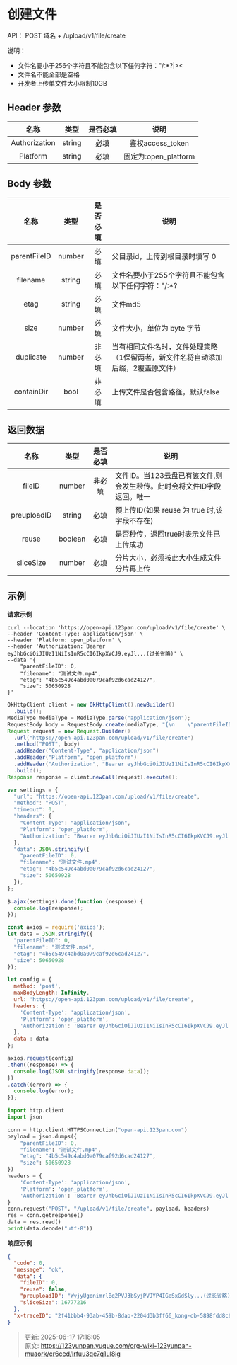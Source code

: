 # 创建文件

API： POST   域名 + /upload/v1/file/create

说明：

+ 文件名要小于256个字符且不能包含以下任何字符："\/:*?|><
+ 文件名不能全部是空格
+ 开发者上传单文件大小限制10GB

## Header 参数
| **名称** | **类型** | **是否必填** | **说明** |
| :---: | :---: | :---: | :---: |
| Authorization | string | <font style="color:#000000;">必填</font> | 鉴权access_token |
| Platform | string | 必填 | 固定为:open_platform |


## Body 参数
| **名称** | **类型** | **是否必填** | **说明** |
| :---: | :---: | :---: | --- |
| parentFileID | number | 必填 | 父目录id，上传到根目录时填写 0 |
| filename | string | 必填 | 文件名要小于255个字符且不能包含以下任何字符："\/:*?|><。（注：不能重名）<br/>containDir 为 true 时，传入路径+文件名，例如：/你好/123/测试文件.mp4 |
| etag | string | 必填 | 文件md5 |
| size | number | 必填 | 文件大小，单位为 byte 字节 |
| duplicate | number | 非必填 | 当有相同文件名时，文件处理策略（1保留两者，新文件名将自动添加后缀，2覆盖原文件） |
| containDir | bool | 非必填 | 上传文件是否包含路径，默认false |


## 返回数据 
| **名称** | **类型** | **是否必填** | **说明** |
| :---: | :---: | :---: | --- |
| fileID | number | 非必填 | 文件ID。当123云盘已有该文件,则会发生秒传。此时会将文件ID字段返回。唯一 |
| preuploadID | string | 必填 | 预上传ID(如果 reuse 为 true 时,该字段不存在) |
| reuse | boolean | 必填 | 是否秒传，返回true时表示文件已上传成功 |
| sliceSize | number | 必填 | 分片大小，必须按此大小生成文件分片再上传 |


## 示例
**请求示例**

```shell
curl --location 'https://open-api.123pan.com/upload/v1/file/create' \
--header 'Content-Type: application/json' \
--header 'Platform: open_platform' \
--header 'Authorization: Bearer eyJhbGciOiJIUzI1NiIsInR5cCI6IkpXVCJ9.eyJl...(过长省略)' \
--data '{
    "parentFileID": 0,
    "filename": "测试文件.mp4",
    "etag": "4b5c549c4abd0a079caf92d6cad24127",
    "size": 50650928
}'
```

```java
OkHttpClient client = new OkHttpClient().newBuilder()
  .build();
MediaType mediaType = MediaType.parse("application/json");
RequestBody body = RequestBody.create(mediaType, "{\n    \"parentFileID\": 0,\n    \"filename\": \"测试文件.mp4\",\n    \"etag\": \"4b5c549c4abd0a079caf92d6cad24127\",\n    \"size\": 50650928\n}");
Request request = new Request.Builder()
  .url("https://open-api.123pan.com/upload/v1/file/create")
  .method("POST", body)
  .addHeader("Content-Type", "application/json")
  .addHeader("Platform", "open_platform")
  .addHeader("Authorization", "Bearer eyJhbGciOiJIUzI1NiIsInR5cCI6IkpXVCJ9.eyJl...(过长省略)")
  .build();
Response response = client.newCall(request).execute();
```

```javascript
var settings = {
  "url": "https://open-api.123pan.com/upload/v1/file/create",
  "method": "POST",
  "timeout": 0,
  "headers": {
    "Content-Type": "application/json",
    "Platform": "open_platform",
    "Authorization": "Bearer eyJhbGciOiJIUzI1NiIsInR5cCI6IkpXVCJ9.eyJl...(过长省略)"
  },
  "data": JSON.stringify({
    "parentFileID": 0,
    "filename": "测试文件.mp4",
    "etag": "4b5c549c4abd0a079caf92d6cad24127",
    "size": 50650928
  }),
};

$.ajax(settings).done(function (response) {
  console.log(response);
});
```

```javascript
const axios = require('axios');
let data = JSON.stringify({
  "parentFileID": 0,
  "filename": "测试文件.mp4",
  "etag": "4b5c549c4abd0a079caf92d6cad24127",
  "size": 50650928
});

let config = {
  method: 'post',
  maxBodyLength: Infinity,
  url: 'https://open-api.123pan.com/upload/v1/file/create',
  headers: { 
    'Content-Type': 'application/json', 
    'Platform': 'open_platform', 
    'Authorization': 'Bearer eyJhbGciOiJIUzI1NiIsInR5cCI6IkpXVCJ9.eyJl...(过长省略)'
  },
  data : data
};

axios.request(config)
.then((response) => {
  console.log(JSON.stringify(response.data));
})
.catch((error) => {
  console.log(error);
});

```

```python
import http.client
import json

conn = http.client.HTTPSConnection("open-api.123pan.com")
payload = json.dumps({
    "parentFileID": 0,
    "filename": "测试文件.mp4",
    "etag": "4b5c549c4abd0a079caf92d6cad24127",
    "size": 50650928
})
headers = {
    'Content-Type': 'application/json',
    'Platform': 'open_platform',
    'Authorization': 'Bearer eyJhbGciOiJIUzI1NiIsInR5cCI6IkpXVCJ9.eyJl...(过长省略)'
}
conn.request("POST", "/upload/v1/file/create", payload, headers)
res = conn.getresponse()
data = res.read()
print(data.decode("utf-8"))
```

**响应示例**

```json
{
  "code": 0,
  "message": "ok",
  "data": {
    "fileID": 0,
    "reuse": false,
    "preuploadID": "WvjyUgonimrlBq2PVJ3bSyjPVJYP4IGeSxGdSly...(过长省略)",
    "sliceSize": 16777216
  },
  "x-traceID": "2f41bbb4-93ab-459b-8dab-2204d3b3ff66_kong-db-5898fdd8c6-wnv6h"
}
```



> 更新: 2025-06-17 17:18:05  
> 原文: <https://123yunpan.yuque.com/org-wiki-123yunpan-muaork/cr6ced/lrfuu3qe7q1ul8ig>